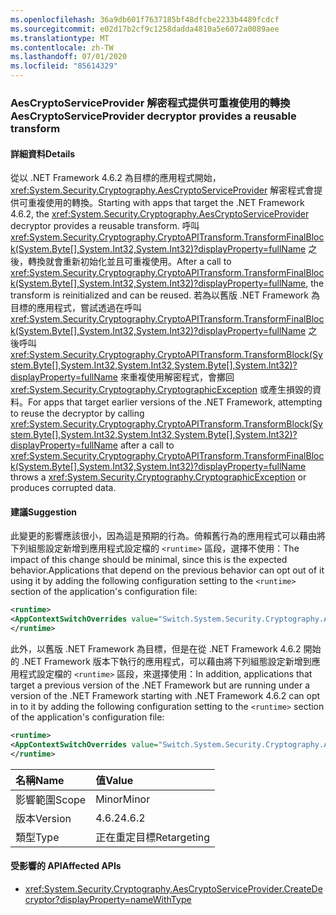 ```yaml
---
ms.openlocfilehash: 36a9db601f7637185bf48dfcbe2233b4489fcdcf
ms.sourcegitcommit: e02d17b2cf9c1258dadda4810a5e6072a0089aee
ms.translationtype: MT
ms.contentlocale: zh-TW
ms.lasthandoff: 07/01/2020
ms.locfileid: "85614329"
---
```

### <a name="aescryptoserviceprovider-decryptor-provides-a-reusable-transform"></a><span data-ttu-id="c59a9-101">AesCryptoServiceProvider 解密程式提供可重複使用的轉換</span><span class="sxs-lookup"><span data-stu-id="c59a9-101">AesCryptoServiceProvider decryptor provides a reusable transform</span></span>

#### <a name="details"></a><span data-ttu-id="c59a9-102">詳細資料</span><span class="sxs-lookup"><span data-stu-id="c59a9-102">Details</span></span>

<span data-ttu-id="c59a9-103">從以 .NET Framework 4.6.2 為目標的應用程式開始，<xref:System.Security.Cryptography.AesCryptoServiceProvider> 解密程式會提供可重複使用的轉換。</span><span class="sxs-lookup"><span data-stu-id="c59a9-103">Starting with apps that target the .NET Framework 4.6.2, the <xref:System.Security.Cryptography.AesCryptoServiceProvider> decryptor provides a reusable transform.</span></span> <span data-ttu-id="c59a9-104">呼叫 <xref:System.Security.Cryptography.CryptoAPITransform.TransformFinalBlock(System.Byte[],System.Int32,System.Int32)?displayProperty=fullName> 之後，轉換就會重新初始化並且可重複使用。</span><span class="sxs-lookup"><span data-stu-id="c59a9-104">After a call to <xref:System.Security.Cryptography.CryptoAPITransform.TransformFinalBlock(System.Byte[],System.Int32,System.Int32)?displayProperty=fullName>, the transform is reinitialized and can be reused.</span></span> <span data-ttu-id="c59a9-105">若為以舊版 .NET Framework 為目標的應用程式，嘗試透過在呼叫 <xref:System.Security.Cryptography.CryptoAPITransform.TransformFinalBlock(System.Byte[],System.Int32,System.Int32)?displayProperty=fullName> 之後呼叫 <xref:System.Security.Cryptography.CryptoAPITransform.TransformBlock(System.Byte[],System.Int32,System.Int32,System.Byte[],System.Int32)?displayProperty=fullName> 來重複使用解密程式，會擲回 <xref:System.Security.Cryptography.CryptographicException> 或產生損毀的資料。</span><span class="sxs-lookup"><span data-stu-id="c59a9-105">For apps that target earlier versions of the .NET Framework, attempting to reuse the decryptor by calling <xref:System.Security.Cryptography.CryptoAPITransform.TransformBlock(System.Byte[],System.Int32,System.Int32,System.Byte[],System.Int32)?displayProperty=fullName> after a call to <xref:System.Security.Cryptography.CryptoAPITransform.TransformFinalBlock(System.Byte[],System.Int32,System.Int32)?displayProperty=fullName> throws a <xref:System.Security.Cryptography.CryptographicException> or produces corrupted data.</span></span>

#### <a name="suggestion"></a><span data-ttu-id="c59a9-106">建議</span><span class="sxs-lookup"><span data-stu-id="c59a9-106">Suggestion</span></span>

<span data-ttu-id="c59a9-107">此變更的影響應該很小，因為這是預期的行為。倚賴舊行為的應用程式可以藉由將下列組態設定新增到應用程式設定檔的 `<runtime>` 區段，選擇不使用：</span><span class="sxs-lookup"><span data-stu-id="c59a9-107">The impact of this change should be minimal, since this is the expected behavior.Applications that depend on the previous behavior can opt out of it using it by adding the following configuration setting to the `<runtime>` section of the application's configuration file:</span></span>

```xml
<runtime>
<AppContextSwitchOverrides value="Switch.System.Security.Cryptography.AesCryptoServiceProvider.DontCorrectlyResetDecryptor=true"/>
</runtime>
```

<span data-ttu-id="c59a9-108">此外，以舊版 .NET Framework 為目標，但是在從 .NET Framework 4.6.2 開始的 .NET Framework 版本下執行的應用程式，可以藉由將下列組態設定新增到應用程式設定檔的 `<runtime>` 區段，來選擇使用：</span><span class="sxs-lookup"><span data-stu-id="c59a9-108">In addition, applications that target a previous version of the .NET Framework but are running under a version of the .NET Framework starting with .NET Framework 4.6.2 can opt in to it by adding the following configuration setting to the `<runtime>` section of the application's configuration file:</span></span>

```xml
<runtime>
<AppContextSwitchOverrides value="Switch.System.Security.Cryptography.AesCryptoServiceProvider.DontCorrectlyResetDecryptor=false"/>
</runtime>
```

| <span data-ttu-id="c59a9-109">名稱</span><span class="sxs-lookup"><span data-stu-id="c59a9-109">Name</span></span>    | <span data-ttu-id="c59a9-110">值</span><span class="sxs-lookup"><span data-stu-id="c59a9-110">Value</span></span>       |
|:--------|:------------|
| <span data-ttu-id="c59a9-111">影響範圍</span><span class="sxs-lookup"><span data-stu-id="c59a9-111">Scope</span></span>   | <span data-ttu-id="c59a9-112">Minor</span><span class="sxs-lookup"><span data-stu-id="c59a9-112">Minor</span></span>       |
| <span data-ttu-id="c59a9-113">版本</span><span class="sxs-lookup"><span data-stu-id="c59a9-113">Version</span></span> | <span data-ttu-id="c59a9-114">4.6.2</span><span class="sxs-lookup"><span data-stu-id="c59a9-114">4.6.2</span></span>       |
| <span data-ttu-id="c59a9-115">類型</span><span class="sxs-lookup"><span data-stu-id="c59a9-115">Type</span></span>    | <span data-ttu-id="c59a9-116">正在重定目標</span><span class="sxs-lookup"><span data-stu-id="c59a9-116">Retargeting</span></span> |

#### <a name="affected-apis"></a><span data-ttu-id="c59a9-117">受影響的 API</span><span class="sxs-lookup"><span data-stu-id="c59a9-117">Affected APIs</span></span>

- <xref:System.Security.Cryptography.AesCryptoServiceProvider.CreateDecryptor?displayProperty=nameWithType>
